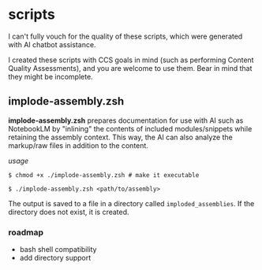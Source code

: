 # scripts

I can't fully vouch for the quality of these scripts,
which were generated with AI chatbot assistance.

I created these scripts with CCS goals in mind (such
as performing Content Quality Assessments), and you
are welcome to use them. Bear in mind that they might
be incomplete.

## implode-assembly.zsh

**implode-assembly.zsh** prepares documentation for use
with AI such as NotebookLM by "inlining" the contents
of included modules/snippets while retaining the
assembly context. This way, the AI can also analyze
the markup/raw files in addition to the content.

_usage_

```
$ chmod +x ./implode-assembly.zsh # make it executable

$ ./implode-assembly.zsh <path/to/assembly>
```

The output is saved to a file in a directory called
`imploded_assemblies`. If the directory does not exist,
it is created.

### roadmap

- bash shell compatibility
- add directory support 
